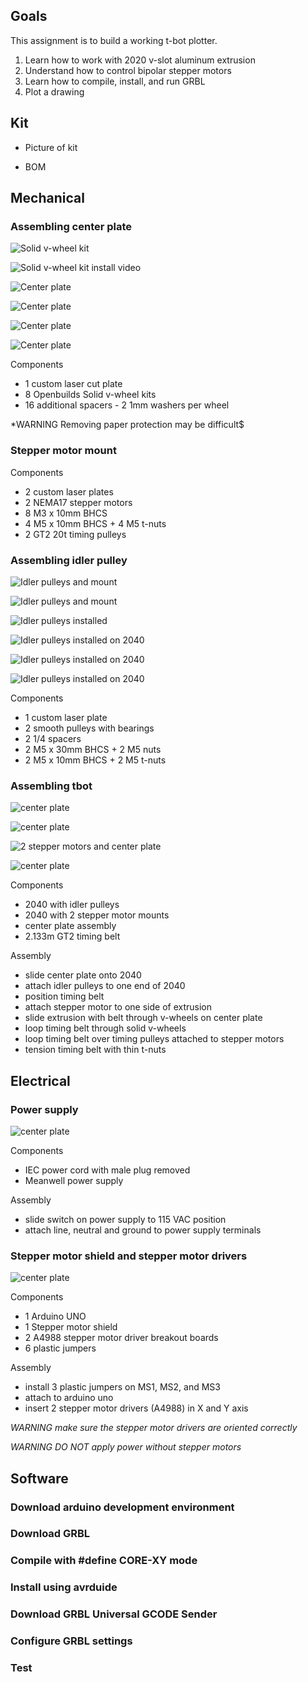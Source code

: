## Goals

This assignment is to build a working t-bot plotter.

1. Learn how to work with 2020 v-slot aluminum extrusion
2. Understand how to control bipolar stepper motors
3. Learn how to compile, install, and run GRBL
4. Plot a drawing

## Kit

- Picture of kit

- BOM

## Mechanical


### Assembling center plate

![Solid v-wheel kit](https://openbuildspartstore.com/solid-v-wheel-kit/)

![Solid v-wheel kit install video](https://www.youtube.com/watch?v=YtkGiLg2edk)

![Center plate](images/center1.jpg)

![Center plate](images/center2.jpg)

![Center plate](images/center3.jpg)

![Center plate](images/center4.jpg)

Components
- 1 custom laser cut plate
- 8 Openbuilds Solid v-wheel kits
- 16 additional spacers - 2 1mm washers per wheel

*WARNING Removing paper protection may be difficult$

### Stepper motor mount

Components
- 2 custom laser plates
- 2 NEMA17 stepper motors
- 8 M3 x 10mm BHCS 
- 4 M5 x 10mm BHCS + 4 M5 t-nuts
- 2 GT2 20t timing pulleys

### Assembling idler pulley

![Idler pulleys and mount](images/idler.mount1.jpg)

![Idler pulleys and mount](images/idler.mount2.jpg)

![Idler pulleys installed](images/idler.installed.jpg)

![Idler pulleys installed on 2040](images/idler.2040a.jpg)

![Idler pulleys installed on 2040](images/idler.2040b.jpg)

![Idler pulleys installed on 2040](images/idler.2040c.jpg)

Components
- 1 custom laser plate
- 2 smooth pulleys with bearings
- 2 1/4 spacers
- 2 M5 x 30mm BHCS + 2 M5 nuts
- 2 M5 x 10mm BHCS + 2 M5 t-nuts

### Assembling tbot

![center plate](images/stepper.center1.jpg)

![center plate](images/stepper.center2.jpg)

![2 stepper motors and center plate](images/center.stepper.jpg)

![center plate](images/tbot1.jpg)

Components
- 2040 with idler pulleys
- 2040 with 2 stepper motor mounts
- center plate assembly
- 2.133m GT2 timing belt

Assembly
- slide center plate onto 2040
- attach idler pulleys to one end of 2040
- position timing belt
- attach stepper motor to one side of extrusion
- slide extrusion with belt through v-wheels on center plate
- loop timing belt through solid v-wheels
- loop timing belt over timing pulleys attached to stepper motors
- tension timing belt with thin t-nuts

## Electrical

### Power supply

![center plate](images/power.supply.jpg)

Components
- IEC power cord with male plug removed
- Meanwell power supply

Assembly
- slide switch on power supply to 115 VAC position
- attach line, neutral and ground to power supply terminals

### Stepper motor shield and stepper motor drivers

![center plate](images/arduino.jpg)

Components
- 1 Arduino UNO
- 1 Stepper motor shield
- 2 A4988 stepper motor driver breakout boards
- 6 plastic jumpers

Assembly
- install 3 plastic jumpers on MS1, MS2, and MS3
- attach to arduino uno
- insert 2 stepper motor drivers (A4988) in X and Y axis

*WARNING make sure the stepper motor drivers are oriented correctly*

*WARNING DO NOT apply power without stepper motors*

## Software

### Download arduino development environment

### Download GRBL

### Compile with #define CORE-XY mode

### Install using avrduide

### Download GRBL Universal GCODE Sender

### Configure GRBL settings

### Test
